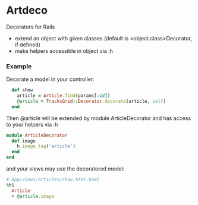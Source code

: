 # Artdeco

Decorators for Rails 

* extend an object with given classes (default is \<object.class\>Decorator, if defined)
* make helpers accessible in object via :h

### Example

Decorate a model in your controller:

```ruby
  def show
    article = Article.find(params[:id])
    @article = TracksGrid::Decorator.decorate(article, self)
  end
```

Then @article will be extended by module ArticleDecorator
and has access to your helpers via :h

```ruby
module ArticleDecorator
  def image
    h.image_tag('article')
  end
end
```
and your views may use the decoratored model: 

```ruby
# app/views/articles/show.html.haml
%h1 
  Article
  = @article.image
```


